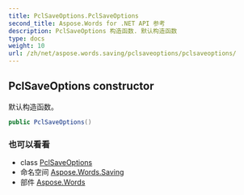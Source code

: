 ```yaml
---
title: PclSaveOptions.PclSaveOptions
second_title: Aspose.Words for .NET API 参考
description: PclSaveOptions 构造函数. 默认构造函数
type: docs
weight: 10
url: /zh/net/aspose.words.saving/pclsaveoptions/pclsaveoptions/
---
```

## PclSaveOptions constructor

默认构造函数。

```csharp
public PclSaveOptions()
```

### 也可以看看

* class [PclSaveOptions](../)
* 命名空间 [Aspose.Words.Saving](../../pclsaveoptions/)
* 部件 [Aspose.Words](../../../)


